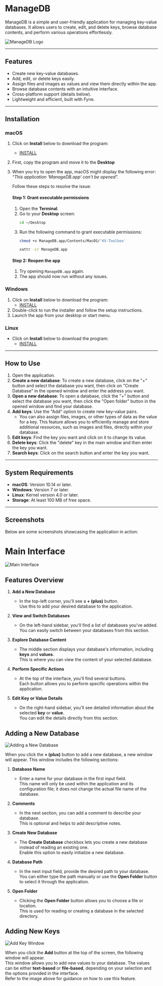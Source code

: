 # ManageDB

ManageDB is a simple and user-friendly application for managing key-value databases. It allows users to create, edit, and delete keys, browse database contents, and perform various operations effortlessly.

![ManageDB Logo](cmd/KV-Toolbox/image-redme/icon-redme.png)

---

## Features

- Create new key-value databases.  
- Add, edit, or delete keys easily.  
- Assign files and images as values and view them directly within the app.  
- Browse database contents with an intuitive interface.  
- Cross-platform support (details below).  
- Lightweight and efficient, built with Fyne.  

---

## Installation

### macOS
1. Click on **Install** below to download the program:
   - [INSTALL](https://github.com/Mohsen20031203/KV-Toolbox/releases/download/v1.0.0/ManageDB-mac.app.zip)

2. First, copy the program and move it to the **Desktop**
3. When you try to open the app, macOS might display the following error:  
   _“This application ‘ManageDB.app’ can't be opened”._

   Follow these steps to resolve the issue:

   #### Step 1: Grant executable permissions
   1. Open the **Terminal**.
   2. Go to your **Desktop** screen:
      ```bash
      cd ~/Desktop
      ```
   3. Run the following command to grant executable permissions:
      ```bash
      chmod +x ManageDB.app/Contents/MacOS/'KV-Toolbox'
      ```
      ```bash
      xattr -cr ManageDB.app
      ```
   #### Step 2: Reopen the app
   1. Try opening `ManageDB.app` again.
   2. The app should now run without any issues.




### Windows
1. Click on **Install** below to download the program:
   - [INSTALL](https://github.com/Mohsen20031203/KV-Toolbox/releases/download/v1.0.0/ManageDB-windows.exe)
2. Double-click to run the installer and follow the setup instructions.
3. Launch the app from your desktop or start menu.


### Linux
- Click on **Install** below to download the program:
   - [INSTALL](https://github.com/Mohsen20031203/KV-Toolbox/releases/download/v1.0.0/ManageDB-Linux.tar.xz)


---

## How to Use

1. Open the application.
2. **Create a new database**: To create a new database, click on the "+" button and select the database you want, then click on "Create Database" in the opened window and enter the address you want.
2. **Open a new database**: To open a database, click the "+" button and select the database you want, then click the "Open folder" button in the opened window and find your database.
3. **Add keys**: Use the "Add" option to create new key-value pairs.
    - You can also assign files, images, or other types of data as the value for a key. This feature allows you to efficiently manage and store additional resources, such as images and files, directly within your database.
4. **Edit keys**: Find the key you want and click on it to change its value.
5. **Delete keys**: Click the "delete" key in the main window and then enter the key you want.
6. **Search keys**: Click on the search button and enter the key you want.

---

## System Requirements

- **macOS**: Version 10.14 or later.
- **Windows**: Version 7 or later.
- **Linux**: Kernel version 4.0 or later.
- **Storage**: At least 100 MB of free space.

---

## Screenshots

Below are some screenshots showcasing the application in action:

# Main Interface  
![Main Interface](./cmd/KV-Toolbox/image-redme/home-app.png)  

## Features Overview  

1. **Add a New Database**  
   - In the top-left corner, you'll see a **+ (plus)** button.  
     Use this to add your desired database to the application.

2. **View and Switch Databases**  
   - On the left-hand sidebar, you'll find a list of databases you've added.  
     You can easily switch between your databases from this section.

3. **Explore Database Content**  
   - The middle section displays your database's information, including **keys** and **values**.  
     This is where you can view the content of your selected database.

4. **Perform Specific Actions**  
   - At the top of the interface, you'll find several buttons.  
     Each button allows you to perform specific operations within the application.

5. **Edit Key or Value Details**  
   - On the right-hand sidebar, you'll see detailed information about the selected **key** or **value**.  
     You can edit the details directly from this section.

## Adding a New Database  
![Adding a New Database](./cmd/KV-Toolbox/image-redme/add-database.png)  

When you click the **+ (plus)** button to add a new database, a new window will appear. This window includes the following sections:  

1. **Database Name**  
   - Enter a name for your database in the first input field.  
     This name will only be used within the application and its configuration file; it does not change the actual file name of the database.

2. **Comments**  
   - In the next section, you can add a comment to describe your database.  
     This is optional and helps to add descriptive notes.

3. **Create New Database**  
   - The **Create Database** checkbox lets you create a new database instead of reading an existing one.  
     Enable this option to easily initialize a new database.

4. **Database Path**  
   - In the next input field, provide the desired path to your database.  
     You can either type the path manually or use the **Open Folder** button to select it through the application.

5. **Open Folder**  
   - Clicking the **Open Folder** button allows you to choose a file or location.  
     This is used for reading or creating a database in the selected directory.


## Adding New Keys  
![Add Key Window](./cmd/KV-Toolbox/image-redme/add-key.png)  

When you click the **Add** button at the top of the screen, the following window will appear.  
This window allows you to add new values to your database. The values can be either **text-based** or **file-based**, depending on your selection and the options provided in the interface.  
Refer to the image above for guidance on how to use this feature.
